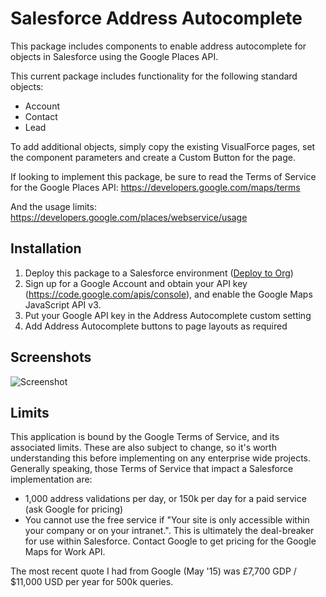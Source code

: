 # Salesforce Address Autocomplete

This package includes components to enable address autocomplete for objects in Salesforce using the Google Places API.

This current package includes functionality for the following standard objects:
- Account
- Contact
- Lead

To add additional objects, simply copy the existing VisualForce pages, set the component parameters and create a Custom Button for the page.

If looking to implement this package, be sure to read the Terms of Service for the Google Places API:
https://developers.google.com/maps/terms

And the usage limits:
https://developers.google.com/places/webservice/usage

## Installation

1. Deploy this package to a Salesforce environment ([Deploy to Org](https://githubsfdeploy.herokuapp.com/app/githubdeploy/benedwards44/sf-address-autocomplete))
2. Sign up for a Google Account and obtain your API key (https://code.google.com/apis/console), and enable the Google Maps JavaScript API v3.
3. Put your Google API key in the Address Autocomplete custom setting
4. Add Address Autocomplete buttons to page layouts as required

## Screenshots

![Screenshot](http://i.imgur.com/8j0AGas.png)

## Limits

This application is bound by the Google Terms of Service, and its associated limits. These are also subject to change, so it's worth understanding this before implementing on any enterprise wide projects. Generally speaking, those Terms of Service that impact a Salesforce implementation are:
- 1,000 address validations per day, or 150k per day for a paid service (ask Google for pricing)
- You cannot use the free service if "Your site is only accessible within your company or on your intranet.". This is ultimately the deal-breaker for use within Salesforce. Contact Google to get pricing for the Google Maps for Work API.

The most recent quote I had from Google (May '15) was £7,700 GDP / $11,000 USD per year for 500k queries.

